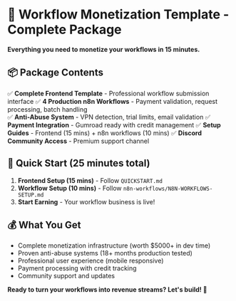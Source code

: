 # 🚀 Workflow Monetization Template - Complete Package

**Everything you need to monetize your workflows in 15 minutes.**

## 📦 Package Contents

✅ **Complete Frontend Template** - Professional workflow submission interface
✅ **4 Production n8n Workflows** - Payment validation, request processing, batch handling  
✅ **Anti-Abuse System** - VPN detection, trial limits, email validation
✅ **Payment Integration** - Gumroad ready with credit management
✅ **Setup Guides** - Frontend (15 mins) + n8n workflows (10 mins)
✅ **Discord Community Access** - Premium support channel

## 🎯 Quick Start (25 minutes total)

1. **Frontend Setup (15 mins)** - Follow `QUICKSTART.md`
2. **Workflow Setup (10 mins)** - Follow `n8n-workflows/N8N-WORKFLOWS-SETUP.md`  
3. **Start Earning** - Your workflow business is live!

## 💰 What You Get

- Complete monetization infrastructure (worth $5000+ in dev time)
- Proven anti-abuse systems (18+ months production tested)
- Professional user experience (mobile responsive)
- Payment processing with credit tracking
- Community support and updates

**Ready to turn your workflows into revenue streams? Let's build! 🚀**
